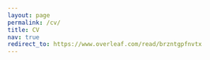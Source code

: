 ```yaml
---
layout: page
permalink: /cv/
title: CV
nav: true
redirect_to: https://www.overleaf.com/read/brzntgpfnvtx
---
```

